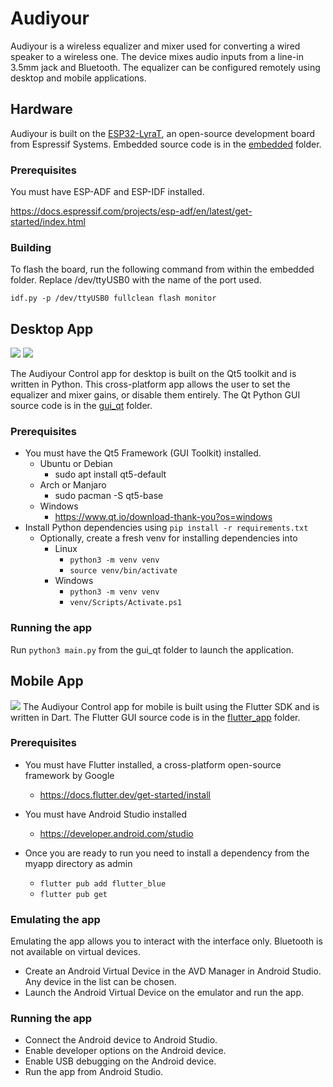 # Audiyour

Audiyour is a wireless equalizer and mixer used for converting a wired speaker to a wireless one. The device mixes audio inputs from a line-in 3.5mm jack and Bluetooth. The equalizer can be configured remotely using desktop and mobile applications.

## Hardware
Audiyour is built on the [ESP32-LyraT](https://www.espressif.com/en/products/devkits/esp32-lyrat), an open-source development board from Espressif Systems. Embedded source code is in the [embedded](https://github.com/BSpwr/Audiyour/tree/main/embedded) folder.

### Prerequisites
You must have ESP-ADF and ESP-IDF installed.

https://docs.espressif.com/projects/esp-adf/en/latest/get-started/index.html

### Building
To flash the board, run the following command from within the embedded folder. Replace /dev/ttyUSB0 with the name of the port used.

`idf.py -p /dev/ttyUSB0 fullclean flash monitor`

## Desktop App
![](https://raw.githubusercontent.com/BSpwr/Audiyour/main/desktop_control_gui.png)
![](https://raw.githubusercontent.com/BSpwr/Audiyour/main/desktop_control_gui_connection.png)

The Audiyour Control app for desktop is built on the Qt5 toolkit and is written in Python. This cross-platform app allows the user to set the equalizer and mixer gains, or disable them entirely. The Qt Python GUI source code is in the [gui_qt](https://github.com/BSpwr/Audiyour/tree/main/gui_qt) folder.

### Prerequisites
- You must have the Qt5 Framework (GUI Toolkit) installed.
    - Ubuntu or Debian
        - sudo apt install qt5-default
    - Arch or Manjaro
        - sudo pacman -S qt5-base
    - Windows
        - https://www.qt.io/download-thank-you?os=windows
- Install Python dependencies using `pip install -r requirements.txt`
  - Optionally, create a fresh venv for installing dependencies into
    - Linux
        - `python3 -m venv venv`
        - `source venv/bin/activate`
    - Windows
        - `python3 -m venv venv`
        - `venv/Scripts/Activate.ps1`

### Running the app
Run `python3 main.py` from the gui_qt folder to launch the application.

## Mobile App
![](https://raw.githubusercontent.com/BSpwr/Audiyour/main/mobile_control_gui.png)
The Audiyour Control app for mobile is built using the Flutter SDK and is written in Dart. The Flutter GUI source code is in the [flutter_app](https://github.com/BSpwr/Audiyour/tree/main/flutter_app) folder.

### Prerequisites
- You must have Flutter installed, a cross-platform open-source framework by Google
    - https://docs.flutter.dev/get-started/install

- You must have Android Studio installed
    - https://developer.android.com/studio

- Once you are ready to run you need to install a dependency from the myapp directory as admin
    - `flutter pub add flutter_blue`
    - `flutter pub get`

### Emulating the app
Emulating the app allows you to interact with the interface only. Bluetooth is not available on virtual devices.
- Create an Android Virtual Device in the AVD Manager in Android Studio. Any device in the list can be chosen.
- Launch the Android Virtual Device on the emulator and run the app.

### Running the app
- Connect the Android device to Android Studio.
- Enable developer options on the Android device.
- Enable USB debugging on the Android device.
- Run the app from Android Studio.
